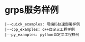 # grps服务样例

```
|--quick_examples: 零编码快速部署样例
|--cpp_examples: c++自定义工程样例
|--py_examples: python自定义工程样例
```
